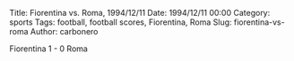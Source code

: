 Title: Fiorentina vs. Roma, 1994/12/11
Date: 1994/12/11 00:00
Category: sports
Tags: football, football scores, Fiorentina, Roma
Slug: fiorentina-vs-roma
Author: carbonero


Fiorentina 1 - 0 Roma
